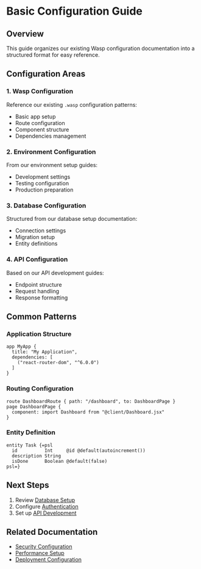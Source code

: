 # Basic Configuration Guide

## Overview
This guide organizes our existing Wasp configuration documentation into a structured format for easy reference.

## Configuration Areas

### 1. Wasp Configuration
Reference our existing `.wasp` configuration patterns:
- Basic app setup
- Route configuration
- Component structure
- Dependencies management

### 2. Environment Configuration
From our environment setup guides:
- Development settings
- Testing configuration
- Production preparation

### 3. Database Configuration
Structured from our database setup documentation:
- Connection settings
- Migration setup
- Entity definitions

### 4. API Configuration
Based on our API development guides:
- Endpoint structure
- Request handling
- Response formatting

## Common Patterns

### Application Structure
```wasp
app MyApp {
  title: "My Application",
  dependencies: [
    ("react-router-dom", "^6.0.0")
  ]
}
```

### Routing Configuration
```wasp
route DashboardRoute { path: "/dashboard", to: DashboardPage }
page DashboardPage {
  component: import Dashboard from "@client/Dashboard.jsx"
}
```

### Entity Definition
```wasp
entity Task {=psl
  id          Int     @id @default(autoincrement())
  description String
  isDone      Boolean @default(false)
psl=}
```

## Next Steps
1. Review [Database Setup](3b.%20database-setup.md)
2. Configure [Authentication](3c.%20authentication.md)
3. Set up [API Development](3d.%20api-development.md)

## Related Documentation
- [Security Configuration](../5.%20Security/5a.%20security-basics.md)
- [Performance Setup](../6.%20Performance/6a.%20optimization-basics.md)
- [Deployment Configuration](../7.%20Deployment/7a.%20deployment-preparation.md)
